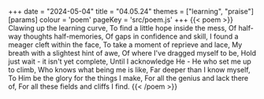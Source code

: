 +++
date = "2024-05-04"
title = "04.05.24"
themes = ["learning", "praise"]
[params]
  colour = 'poem'
  pageKey = 'src/poem.js'
+++
{{< poem >}}
Clawing up the learning curve,
To find a little hope inside the mess,
Of half-way thoughts half-memories,
Of gaps in confidence and skill,
I found a meager cleft within the face,
To take a moment of reprieve and lace,
My breath with a slightest hint of awe,
Of where I've dragged myself to be,
Hold just wait - it isn't yet complete,
Until I acknowledge He -
He who set me up to climb,
Who knows what being me is like,
Far deeper than I know myself,
To Him be the glory for the things I make,
For all the genius and lack there of,
For all these fields and cliffs I find.
{{< /poem >}}